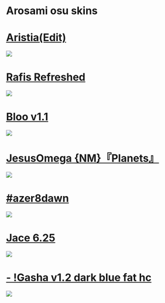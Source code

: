 # Arosami osu skins

# [Aristia(Edit)](https://www.dropbox.com/s/h4uo2ai6tuuxgvc/Aristia%28Edit%29.osk?dl=0)
![](https://i.imgur.com/SDOA5o5.png)

# [Rafis Refreshed](https://www.dropbox.com/s/lw1ie4ieovzwk1i/Rafis.Refreshed%202020-01-13.osk?dl=0)
![](https://i.imgur.com/Xlf90fy.png)

# [Bloo v1.1](https://skins.osuck.net/index.php?newsid=1328)
![](https://skins.osuck.net/uploads/posts/2020-04/1585900489_screenshot8339.jpg)

# [JesusOmega {NM}『Planets』](https://drive.google.com/file/d/1wtGPes888IyxQ1tPjAtIs1o7xozQhN78/view?usp=sharing)
![](https://skins.osuck.net/uploads/posts/2020-07/1594283495_4.jpg)

# [#azer8dawn](https://www.dropbox.com/s/i989czstbqc5qta/%23azer8dawn.osk?dl=0)
![](https://i.imgur.com/3da00lW.png)

# [Jace 6.25](https://www.dropbox.com/s/qzddsotlil6qp12/Jace%206.25.osk?dl=0)
![](https://i.imgur.com/ziCTjHD.png)

# [- !Gasha v1.2 dark blue fat hc](https://www.dropbox.com/s/17bcwuacocyvb01/-%20%21Gasha%20v1.2%20dark%20blue%20fat%20hc.osk?dl=0)
![](https://i.imgur.com/TelZu9C.png)
